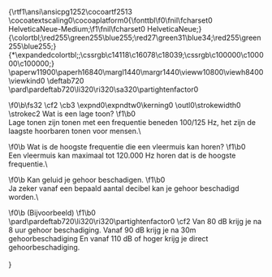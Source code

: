 {\rtf1\ansi\ansicpg1252\cocoartf2513
\cocoatextscaling0\cocoaplatform0{\fonttbl\f0\fnil\fcharset0 HelveticaNeue-Medium;\f1\fnil\fcharset0 HelveticaNeue;}
{\colortbl;\red255\green255\blue255;\red27\green31\blue34;\red255\green255\blue255;}
{\*\expandedcolortbl;;\cssrgb\c14118\c16078\c18039;\cssrgb\c100000\c100000\c100000;}
\paperw11900\paperh16840\margl1440\margr1440\vieww10800\viewh8400\viewkind0
\deftab720
\pard\pardeftab720\li320\ri320\sa320\partightenfactor0

\f0\b\fs32 \cf2 \cb3 \expnd0\expndtw0\kerning0
\outl0\strokewidth0 \strokec2 Wat is een lage toon?
\f1\b0 \
Lage tonen zijn tonen met een frequentie beneden 100/125 Hz, het zijn de laagste hoorbaren tonen voor mensen.\

\f0\b Wat is de hoogste frequentie die een vleermuis kan horen?
\f1\b0 \
Een vleermuis kan maximaal tot 120.000 Hz horen dat is de hoogste frequentie.\

\f0\b Kan geluid je gehoor beschadigen.
\f1\b0 \
Ja zeker vanaf een bepaald aantal decibel kan je gehoor beschadigd worden.\

\f0\b (Bijvoorbeeld)
\f1\b0 \
\pard\pardeftab720\li320\ri320\partightenfactor0
\cf2 Van 80 dB krijg je na 8 uur gehoor beschadiging. Vanaf 90 dB krijg je na 30m gehoorbeschadiging En vanaf 110 dB of hoger krijg je direct gehoorbeschadiging.\
\
}